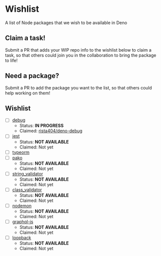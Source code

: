 # Wishlist
A list of Node packages that we wish to be available in Deno

## Claim a task!
Submit a PR that adds your WIP repo info to the wishlist below to claim a task, so that others could join you in the collaboration to bring the package to life!

## Need a package?
Submit a PR to add the package you want to the list, so that others could help working on them!

## Wishlist
- [ ] [debug](https://github.com/visionmedia/debug)
  + Status: __IN PROGRESS__
  + Claimed: [rista404/deno-debug](https://github.com/rista404/deno-debug)
- [ ] [jest](https://github.com/facebook/jest)
  + Status: __NOT AVAILABLE__
  + Claimed: Not yet
- [ ] [typeorm](https://github.com/typeorm/typeorm)
- [ ] [pako](https://github.com/nodeca/pako)
  + Status: __NOT AVAILABLE__
  + Claimed: Not yet
- [ ] [string_validator](https://github.com/chriso/validator.js)
  + Status: __NOT AVAILABLE__
  + Claimed: Not yet
- [ ] [class_validator](https://github.com/typestack/class-validator)
  + Status: __NOT AVAILABLE__
  + Claimed: Not yet
- [ ] [nodemon](https://github.com/remy/nodemon)
  + Status: __NOT AVAILABLE__
  + Claimed: Not yet
- [ ] [graphql-js](https://github.com/graphql/graphql-js)
  + Status: __NOT AVAILABLE__
  + Claimed: Not yet
- [ ] [loopback](https://github.com/strongloop/loopback)
  + Status: __NOT AVAILABLE__
  + Claimed: Not yet
  
